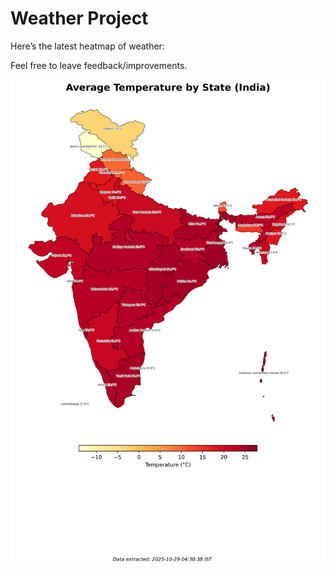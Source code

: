 # Weather Project

Here’s the latest heatmap of weather:

Feel free to leave feedback/improvements.

![India Heatmap](docs/assets/india_heatmap.png?v=014B18)
